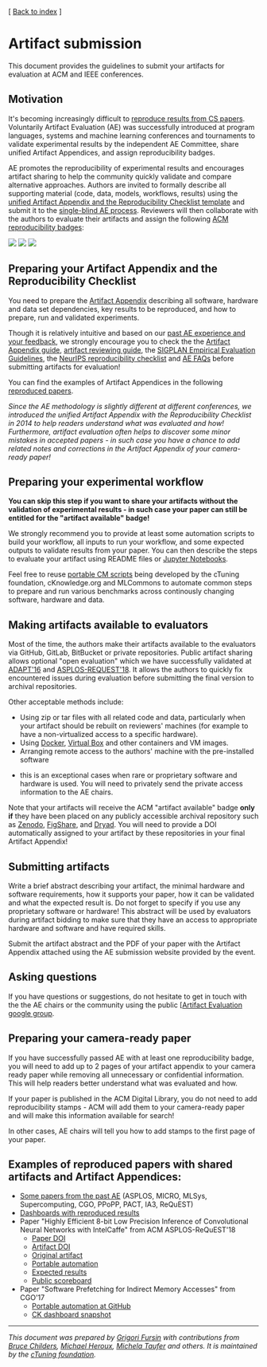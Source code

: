 [ [Back to index](https://cTuning.org/ae) ]

# Artifact submission

This document provides the guidelines to submit your artifacts for evaluation at ACM and IEEE conferences.



## Motivation


It's becoming increasingly difficult to [reproduce results from CS papers](https://learning.acm.org/techtalks/reproducibility). 
Voluntarily Artifact Evaluation (AE) was successfully introduced
at program languages, systems and machine learning conferences and tournaments 
to validate experimental results by the independent AE Committee, share unified Artifact Appendices, 
and assign reproducibility badges.


AE promotes the reproducibility of experimental results 
and encourages artifact sharing to help the community quickly validate and compare alternative approaches.
Authors are invited to formally describe all supporting material (code, data, models, workflows, results) 
using the [unified Artifact Appendix and the Reproducibility Checklist template](checklist.md)
and submit it to the [single-blind AE process](reviewing.md).
Reviewers will then collaborate with the authors to evaluate their artifacts and assign the following
[ACM reproducibility badges](https://www.acm.org/publications/policies/artifact-review-and-badging-current):

 
![](https://www.acm.org/binaries/content/gallery/acm/publications/replication-badges/artifacts_available_dl.jpg)
![](https://www.acm.org/binaries/content/gallery/acm/publications/replication-badges/artifacts_evaluated_functional_dl.jpg)
![](https://www.acm.org/binaries/content/gallery/acm/publications/replication-badges/results_reproduced_dl.jpg)



## Preparing your Artifact Appendix and the Reproducibility Checklist


You need to prepare the [Artifact Appendix](https://github.com/ctuning/artifact-evaluation/blob/master/docs/template/ae.tex)
describing all software, hardware and data set dependencies, key results to be reproduced, and how to prepare, run and validated experiments.

Though it is relatively intuitive and based on our 
[past AE experience and your feedback](https://cTuning.org/ae/prior_ae.html), 
we strongly encourage you to check the 
the [Artifact Appendix guide](checklist.md),
[artifact reviewing guide](reviewing.md),
the [SIGPLAN Empirical Evaluation Guidelines](https://www.sigplan.org/Resources/EmpiricalEvaluation),
the [NeurIPS reproducibility checklist](https://www.cs.mcgill.ca/~jpineau/ReproducibilityChecklist.pdf)
and [AE FAQs](faq.md) before submitting artifacts for evaluation!

You can find the examples of Artifact Appendices 
in the following [reproduced papers](https://cknow.io/reproduced-papers).

 
*Since the AE methodology is slightly different at different conferences, we introduced the unified Artifact Appendix
 with the Reproducibility Checklist in 2014 to help readers understand what was evaluated and how! 
 Furthermore, artifact evaluation often helps to discover some minor mistakes in accepted papers -
 in such case you have a chance to add related notes and corrections
 in the Artifact Appendix of your camera-ready paper!*



## Preparing your experimental workflow


**You can skip this step if you want to share your artifacts without the validation of experimental results - 
 in such case your paper can still be entitled for the "artifact available" badge!**

We strongly recommend you to provide at least some automation scripts to build your workflow, 
all inputs to run your workflow, and some expected outputs to validate results from your paper.
You can then describe the steps to evaluate your artifact 
using README files or [Jupyter Notebooks](https://jupyter.org "https://jupyter.org").

Feel free to reuse [portable CM scripts](https://access.cknowledge.org/playground/?action=scripts) 
being developed by the cTuning foundation, cKnowledge.org and MLCommons 
to automate common steps to prepare and run various benchmarks 
across continously changing software, hardware and data.


## Making artifacts available to evaluators


Most of the time, the authors make their artifacts available to the evaluators via GitHub,
GitLab, BitBucket or private repositories. Public artifact sharing allows
optional "open evaluation" which we have successfully validated at [ADAPT'16]( https://adapt-workshop.org)
and [ASPLOS-REQUEST'18](https://cknow.io/c/event/request-reproducible-benchmarking-tournament).
It allows the authors to quickly fix encountered issues during evaluation
before submitting the final version to archival repositories.


Other acceptable methods include:
* Using zip or tar files with all related code and data, particularly when your artifact
 should be rebuilt on reviewers' machines (for example to have a non-virtualized access to a specific hardware).
* Using [Docker](https://www.docker.com "https://www.docker.com"), [Virtual Box](https://www.virtualbox.org "https://www.virtualbox.org") and other containers and VM images.
* Arranging remote access to the authors' machine with the pre-installed software 
 - this is an exceptional cases when rare or proprietary software and hardware is used.
 You will need to privately send the private access information to the AE chairs.


Note that your artifacts will receive the ACM "artifact available" badge
**only if** they have been placed on any publicly accessible archival repository
such as [Zenodo](https://zenodo.org "https://zenodo.org"), [FigShare](https://figshare.com "https://figshare.com"),
and [Dryad](http://datadryad.org "http://datadryad.org"). 
You will need to provide a DOI automatically assigned to your artifact by these repositories 
in your final Artifact Appendix!





## Submitting artifacts




Write a brief abstract describing your artifact, the minimal hardware and software requirements, 
how it supports your paper, how it can be validated and what the expected result is. 
Do not forget to specify if you use any proprietary software or hardware!
This abstract will be used by evaluators during artifact bidding to make sure that
they have an access to appropriate hardware and software and have required skills.


Submit the artifact abstract and the PDF of your paper with the Artifact Appendix attached 
using the AE submission website provided by the event.






## Asking questions

 If you have questions or suggestions, 
 do not hesitate to get in touch with the the AE chairs or the community using 
 the public [[Artifact Evaluation google group](https://groups.google.com/forum/#!forum/artifact-evaluation).

## Preparing your camera-ready paper

If you have successfully passed AE with at least one reproducibility badge, 
you will need to add up to 2 pages of your artifact appendix 
to your camera ready paper while removing all unnecessary or confidential information. 
This will help readers better understand what was evaluated and how.


If your paper is published in the ACM Digital Library,
you do not need to add reproducibility stamps - ACM will add them to your camera-ready paper
and will make this information available for search!

In other cases, AE chairs will tell you how to add stamps to the first page of your paper.




## Examples of reproduced papers with shared artifacts and Artifact Appendices:



* [Some papers from the past AE](https://cknow.io/?q=%22reproduced-papers%22) (ASPLOS, MICRO, MLSys, Supercomputing, CGO, PPoPP, PACT, IA3, ReQuEST)
* [Dashboards with reproduced results](https://cknow.io/?q=%22reproduced-results%22)
* Paper "Highly Efficient 8-bit Low Precision Inference of Convolutional Neural Networks with IntelCaffe" from ACM ASPLOS-ReQuEST'18  
  * [Paper DOI](https://doi.org/10.1145/3229762.3229763)
  * [Artifact DOI](https://doi.org/10.1145/3229769)
  * [Original artifact](https://github.com/intel/caffe/wiki/ReQuEST-Artifact-Installation-Guide)
  * [Portable automation](https://github.com/ctuning/ck-request-asplos18-caffe-intel)
  * [Expected results](https://github.com/ctuning/ck-request-asplos18-results-caffe-intel)
  * [Public scoreboard](https://cknow.io/result/pareto-efficient-ai-co-design-tournament-request-acm-asplos-2018)
* Paper "Software Prefetching for Indirect Memory Accesses" from CGO'17  
  * [Portable automation at GitHub](https://github.com/SamAinsworth/reproduce-cgo2017-paper)
  * [CK dashboard snapshot](https://github.com/SamAinsworth/reproduce-cgo2017-paper/files/618737/ck-aarch64-dashboard.pdf)




----

*This document was prepared by [Grigori Fursin](https://cKnowledge.org/gfursin "https://cKnowledge.org/gfursin")
 with contributions from [Bruce Childers](https://people.cs.pitt.edu/~childers "https://people.cs.pitt.edu/~childers"), 
 [Michael Heroux](https://www.sandia.gov/~maherou "https://www.sandia.gov/~maherou"), 
 [Michela Taufer](https://gcl.cis.udel.edu/personal/taufer/ "https://gcl.cis.udel.edu/personal/taufer/") and others.
 It is maintained by the [cTuning foundation](https://cTuning.org/ae).*
